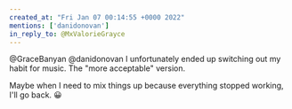 ```yaml
---
created_at: "Fri Jan 07 00:14:55 +0000 2022"
mentions: ['danidonovan']
in_reply_to: @MxValorieGrayce
---
```


@GraceBanyan @danidonovan I unfortunately ended up switching out my habit for music. The "more acceptable" version. 

Maybe when I need to mix things up because everything stopped working, I'll go back. 😀